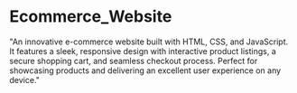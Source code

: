 # Ecommerce_Website
"An innovative e-commerce website built with HTML, CSS, and JavaScript. It features a sleek, responsive design with interactive product listings, a secure shopping cart, and seamless checkout process. Perfect for showcasing products and delivering an excellent user experience on any device."
